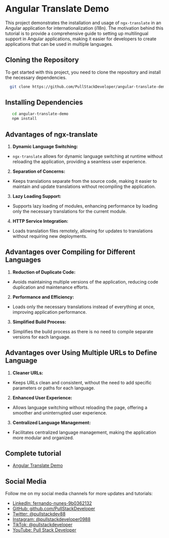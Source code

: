 # Angular Translate Demo

This project demonstrates the installation and usage of `ngx-translate` in an Angular application for internationalization (i18n). The motivation behind this tutorial is to provide a comprehensive guide to setting up multilingual support in Angular applications, making it easier for developers to create applications that can be used in multiple languages.
## Cloning the Repository

To get started with this project, you need to clone the repository and install the necessary dependencies.
 ```sh
   git clone https://github.com/PullStackDeveloper/angular-translate-demo.git
   ````
## Installing Dependencies
````sh
   cd angular-translate-demo
   npm install
   ````
## Advantages of ngx-translate

1. **Dynamic Language Switching:**
- `ngx-translate` allows for dynamic language switching at runtime without reloading the application, providing a seamless user experience.

2. **Separation of Concerns:**
- Keeps translations separate from the source code, making it easier to maintain and update translations without recompiling the application.

3. **Lazy Loading Support:**
- Supports lazy loading of modules, enhancing performance by loading only the necessary translations for the current module.

4. **HTTP Service Integration:**
- Loads translation files remotely, allowing for updates to translations without requiring new deployments.

## Advantages over Compiling for Different Languages

1. **Reduction of Duplicate Code:**
- Avoids maintaining multiple versions of the application, reducing code duplication and maintenance efforts.

2. **Performance and Efficiency:**
- Loads only the necessary translations instead of everything at once, improving application performance.

3. **Simplified Build Process:**
- Simplifies the build process as there is no need to compile separate versions for each language.

## Advantages over Using Multiple URLs to Define Language

1. **Cleaner URLs:**
- Keeps URLs clean and consistent, without the need to add specific parameters or paths for each language.

2. **Enhanced User Experience:**
- Allows language switching without reloading the page, offering a smoother and uninterrupted user experience.

3. **Centralized Language Management:**
- Facilitates centralized language management, making the application more modular and organized.

## Complete tutorial

- [Angular Translate Demo](https://www.pullstackdeveloper.com/blog/angular-translate-demo)

## Social Media

Follow me on my social media channels for more updates and tutorials:

- [LinkedIn: fernando-nunes-9b0362132](https://www.linkedin.com/in/fernando-nunes-9b0362132/)
- [GitHub: github.com/PullStackDeveloper](https://github.com/PullStackDeveloper)
- [Twitter: @pullstackdev88](https://x.com/pullstackdev88)
- [Instagram: @pullstackdeveloper0988](https://www.instagram.com/pullstackdeveloper0988/)
- [TikTok: @pullstackdeveloper](https://www.tiktok.com/@pullstackdeveloper)
- [YouTube: Pull Stack Developer](https://www.youtube.com/channel/UCcwhx2ERE5NQTxBg4WAeIug)

